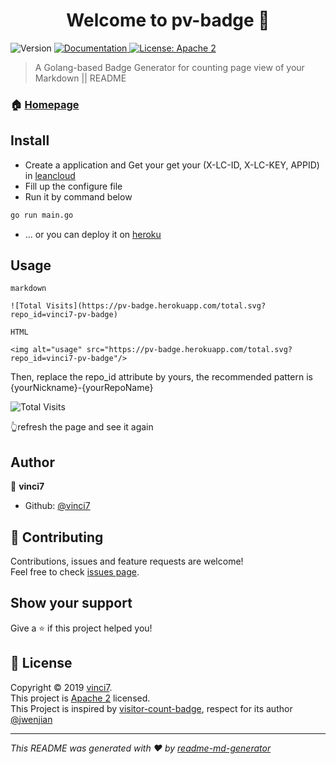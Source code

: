 <h1 align="center">Welcome to pv-badge 👋</h1>
<p>
  <img alt="Version" src="https://img.shields.io/badge/version-0.1-blue.svg?cacheSeconds=2592000" />
  <a href="https://github.com/vinci7/pv-badge">
    <img alt="Documentation" src="https://img.shields.io/badge/documentation-yes-brightgreen.svg" target="_blank" />
  </a>
  <a href="http://www.apache.org/licenses/LICENSE-2.0.html">
    <img alt="License: Apache 2" src="https://img.shields.io/badge/License-Apache 2-yellow.svg" target="_blank" />
  </a>
</p>

> A Golang-based Badge Generator for counting page view of your Markdown || README

### 🏠 [Homepage](https://github.com/vinci7/pv-badge)

## Install

* Create a application and Get your get your (X-LC-ID, X-LC-KEY, APPID) in [leancloud](https://us.leancloud.cn/)
* Fill up the configure file
* Run it by command below

```sh
go run main.go
```

* ... or you can deploy it on [heroku](https://www.heroku.com/)

## Usage

`markdown`

    ![Total Visits](https://pv-badge.herokuapp.com/total.svg?repo_id=vinci7-pv-badge)
    
    
`HTML`

    <img alt="usage" src="https://pv-badge.herokuapp.com/total.svg?repo_id=vinci7-pv-badge"/>

Then, replace the repo_id attribute by yours, the recommended pattern is {yourNickname}-{yourRepoName} 

![Total Visits](https://pv-badge.herokuapp.com/total.svg?repo_id=vinci7-pv-badge)

👆refresh the page and see it again

## Author

👤 **vinci7**

* Github: [@vinci7](https://github.com/vinci7)

## 🤝 Contributing

Contributions, issues and feature requests are welcome!<br />Feel free to check [issues page](https://github.com/vinci7/pv-badge/issues).

## Show your support

Give a ⭐️ if this project helped you!

## 📝 License

Copyright © 2019 [vinci7](https://github.com/vinci7).<br />
This project is [Apache 2](http://www.apache.org/licenses/LICENSE-2.0.html) licensed.<br />
This Project is inspired by [visitor-count-badge](https://github.com/jwenjian/visitor-count-badge), respect for its author [@jwenjian](https://github.com/jwenjian)

***
_This README was generated with ❤️ by [readme-md-generator](https://github.com/kefranabg/readme-md-generator)_

 


